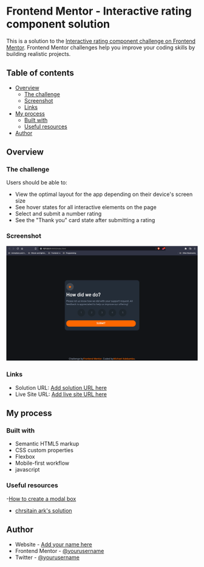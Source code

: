# Frontend Mentor - Interactive rating component solution

This is a solution to the [Interactive rating component challenge on Frontend Mentor](https://www.frontendmentor.io/challenges/interactive-rating-component-koxpeBUmI). Frontend Mentor challenges help you improve your coding skills by building realistic projects. 

## Table of contents

- [Overview](#overview)
  - [The challenge](#the-challenge)
  - [Screenshot](#screenshot)
  - [Links](#links)
- [My process](#my-process)
  - [Built with](#built-with)
  - [Useful resources](#useful-resources)
- [Author](#author)



## Overview

### The challenge

Users should be able to:

- View the optimal layout for the app depending on their device's screen size
- See hover states for all interactive elements on the page
- Select and submit a number rating
- See the "Thank you" card state after submitting a rating

### Screenshot

![](./screenshot.png)

### Links

- Solution URL: [Add solution URL here](https://your-solution-url.com)
- Live Site URL: [Add live site URL here](https://your-live-site-url.com)

## My process

### Built with

- Semantic HTML5 markup
- CSS custom properties
- Flexbox
- Mobile-first workflow
- javascript




### Useful resources

-[How to create a modal box](https://www.w3schools.com/howto/howto_css_modals.asp)
- [chrsitain ark's solution](https://github.com/christianArk/interactive-rating-component)
## Author

- Website - [Add your name here](https://www.your-site.com)
- Frontend Mentor - [@yourusername](https://www.frontendmentor.io/profile/Blazing-Mike)
- Twitter - [@yourusername](https://www.twitter.com/Mikeoxygen1)


